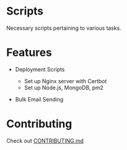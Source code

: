 # Scripts

Necessary scripts pertaining to various tasks.

# Features

- Deployment Scripts
  * Set up Nginx server with Certbot
  * Set up Node.js, MongoDB, pm2
  
 - Bulk Email Sending
 
 
 # Contributing
 
 Check out [CONTRIBUTING.md](https://github.com/csivitu/blob/master/CONTRIBUTING.md)
